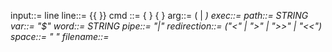 input::= line
line::= <cmd> {{<pipe> <cmd>}}
cmd ::= <exec> { <arg> } { <redirection> }
arg::= (<word> | <var>)
exec::= <path>
path::= STRING
var::= "$<word>"
word::= STRING
pipe::= "|"
redirection::= ("<" | ">" | ">>" | "<<") <filename>
space::= " "
filename::= <word>